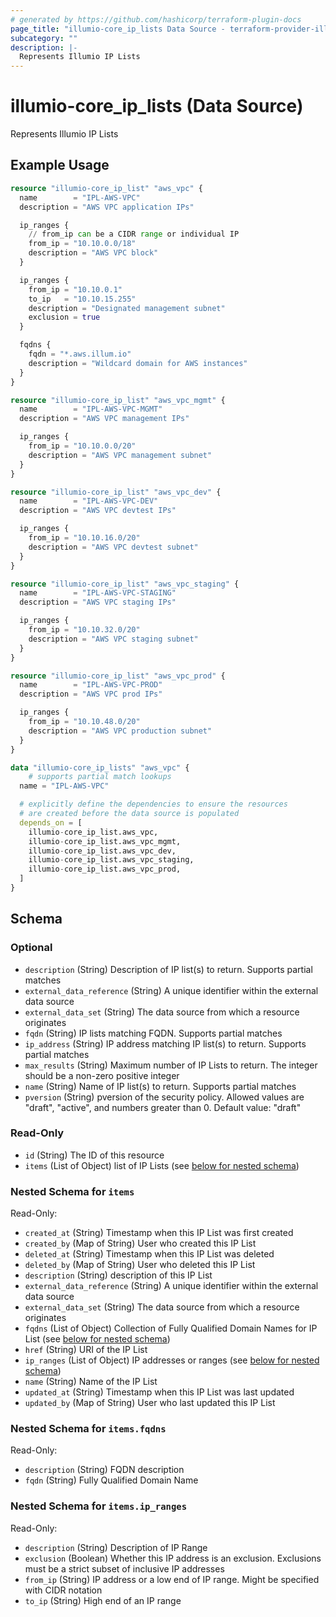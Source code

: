 ```yaml
---
# generated by https://github.com/hashicorp/terraform-plugin-docs
page_title: "illumio-core_ip_lists Data Source - terraform-provider-illumio-core"
subcategory: ""
description: |-
  Represents Illumio IP Lists
---
```


# illumio-core_ip_lists (Data Source)

Represents Illumio IP Lists

## Example Usage

```terraform
resource "illumio-core_ip_list" "aws_vpc" {
  name        = "IPL-AWS-VPC"
  description = "AWS VPC application IPs"

  ip_ranges {
    // from_ip can be a CIDR range or individual IP
    from_ip = "10.10.0.0/18"
    description = "AWS VPC block"
  }

  ip_ranges {
    from_ip = "10.10.0.1"
    to_ip   = "10.10.15.255"
    description = "Designated management subnet"
    exclusion = true
  }

  fqdns {
    fqdn = "*.aws.illum.io"
    description = "Wildcard domain for AWS instances"
  }
}

resource "illumio-core_ip_list" "aws_vpc_mgmt" {
  name        = "IPL-AWS-VPC-MGMT"
  description = "AWS VPC management IPs"

  ip_ranges {
    from_ip = "10.10.0.0/20"
    description = "AWS VPC management subnet"
  }
}

resource "illumio-core_ip_list" "aws_vpc_dev" {
  name        = "IPL-AWS-VPC-DEV"
  description = "AWS VPC devtest IPs"

  ip_ranges {
    from_ip = "10.10.16.0/20"
    description = "AWS VPC devtest subnet"
  }
}

resource "illumio-core_ip_list" "aws_vpc_staging" {
  name        = "IPL-AWS-VPC-STAGING"
  description = "AWS VPC staging IPs"

  ip_ranges {
    from_ip = "10.10.32.0/20"
    description = "AWS VPC staging subnet"
  }
}

resource "illumio-core_ip_list" "aws_vpc_prod" {
  name        = "IPL-AWS-VPC-PROD"
  description = "AWS VPC prod IPs"

  ip_ranges {
    from_ip = "10.10.48.0/20"
    description = "AWS VPC production subnet"
  }
}

data "illumio-core_ip_lists" "aws_vpc" {
	# supports partial match lookups
  name = "IPL-AWS-VPC"

  # explicitly define the dependencies to ensure the resources
  # are created before the data source is populated
  depends_on = [
    illumio-core_ip_list.aws_vpc,
    illumio-core_ip_list.aws_vpc_mgmt,
    illumio-core_ip_list.aws_vpc_dev,
    illumio-core_ip_list.aws_vpc_staging,
    illumio-core_ip_list.aws_vpc_prod,
  ]
}
```

<!-- schema generated by tfplugindocs -->
## Schema

### Optional

- `description` (String) Description of IP list(s) to return. Supports partial matches
- `external_data_reference` (String) A unique identifier within the external data source
- `external_data_set` (String) The data source from which a resource originates
- `fqdn` (String) IP lists matching FQDN. Supports partial matches
- `ip_address` (String) IP address matching IP list(s) to return. Supports partial matches
- `max_results` (String) Maximum number of IP Lists to return. The integer should be a non-zero positive integer
- `name` (String) Name of IP list(s) to return. Supports partial matches
- `pversion` (String) pversion of the security policy. Allowed values are "draft", "active", and numbers greater than 0. Default value: "draft"

### Read-Only

- `id` (String) The ID of this resource
- `items` (List of Object) list of IP Lists (see [below for nested schema](#nestedatt--items))

<a id="nestedatt--items"></a>
### Nested Schema for `items`

Read-Only:

- `created_at` (String) Timestamp when this IP List was first created
- `created_by` (Map of String) User who created this IP List
- `deleted_at` (String) Timestamp when this IP List was deleted
- `deleted_by` (Map of String) User who deleted this IP List
- `description` (String) description of this IP List
- `external_data_reference` (String) A unique identifier within the external data source
- `external_data_set` (String) The data source from which a resource originates
- `fqdns` (List of Object) Collection of Fully Qualified Domain Names for IP List (see [below for nested schema](#nestedobjatt--items--fqdns))
- `href` (String) URI of the IP List
- `ip_ranges` (List of Object) IP addresses or ranges (see [below for nested schema](#nestedobjatt--items--ip_ranges))
- `name` (String) Name of the IP List
- `updated_at` (String) Timestamp when this IP List was last updated
- `updated_by` (Map of String) User who last updated this IP List

<a id="nestedobjatt--items--fqdns"></a>
### Nested Schema for `items.fqdns`

Read-Only:

- `description` (String) FQDN description
- `fqdn` (String) Fully Qualified Domain Name


<a id="nestedobjatt--items--ip_ranges"></a>
### Nested Schema for `items.ip_ranges`

Read-Only:

- `description` (String) Description of IP Range
- `exclusion` (Boolean) Whether this IP address is an exclusion. Exclusions must be a strict subset of inclusive IP addresses
- `from_ip` (String) IP address or a low end of IP range. Might be specified with CIDR notation
- `to_ip` (String) High end of an IP range


